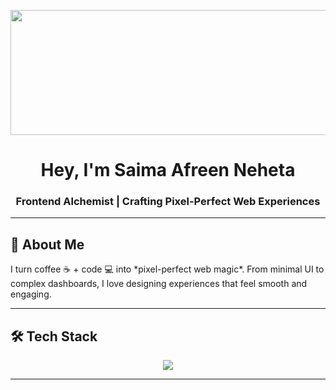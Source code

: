 
<p align="center">
  <img src="https://i.pinimg.com/736x/84/f5/53/84f5533218ae3fbc050349d5d1937d13.jpg" alt="banner" width="1100" height="200" />
</p>

<h1 align="center">Hey, I'm <b>Saima Afreen Neheta</b> </h1>

<h3 align="center">
Frontend Alchemist | Crafting Pixel-Perfect Web Experiences
</h3>

---

## 🌌 About Me
<p>I turn coffee ☕ + code 💻 into *pixel-perfect web magic*. From minimal UI to complex dashboards, I love designing experiences that feel smooth and engaging.</p>

---

## 🛠 Tech Stack
<p align="center">
<img src="https://skillicons.dev/icons?i=react,next,html,css,js,ts&theme=light" />


</p>





---
